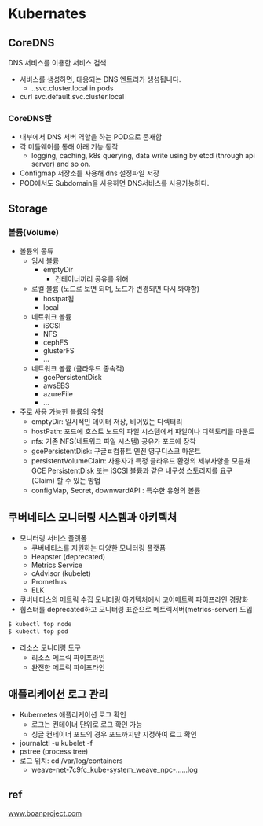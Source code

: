 # Kubernates


## CoreDNS

DNS 서비스를 이용한 서비스 검색

- 서비스를 생성하면, 대응되는 DNS 엔트리가 생성됩니다.
  - <Service-Name>.<Namespace-Name>.svc.cluster.local
in pods
- curl svc.default.svc.cluster.local

### CoreDNS란

- 내부에서 DNS 서버 역할을 하는 POD으로 존재함
- 각 미들웨어를 통해 아래 기능 동작
  - logging, caching, k8s querying, data write using by etcd (through api server) and so on.
- Configmap 저장소를 사용해 dns 설정파일 저장
- POD에서도 Subdomain을 사용하면 DNS서비스를 사용가능하다.

## Storage

### 볼륨(Volume)

- 볼륨의 종류
  - 임시 볼륨
    - emptyDir
      - 컨테이너끼리 공유를 위해
  - 로컬 볼륨 (노드로 보면 되며, 노드가 변경되면 다시 봐야함)
    - hostpat됨
    - local
  - 네트워크 볼륨
    - iSCSI
    - NFS
    - cephFS
    - glusterFS
    - ...
  - 네트워크 볼륨 (클라우드 종속적)
    - gcePersistentDisk
    - awsEBS
    - azureFile
    - ...
- 주로 사용 가능한 볼륨의 유형
  - emptyDir: 일시적인 데이터 저장, 비어있는 디렉터리
  - hostPath: 포드에 호스트 노드의 파일 시스템에서 파일이나 디렉토리를 마운트
  - nfs: 기존 NFS(네트워크 파일 시스템) 공유가 포드에 장착
  - gcePersistentDisk: 구글ㅍ컴퓨트 엔진 영구디스크 마운트
  - persistentVolumeClain: 사용자가 특정 클라우드 환경의 세부사항을 모른채 GCE PersistentDisk 또는 iSCSI 볼륨과 같은 내구성 스토리지를 요구(Claim) 할 수 있는 방법
  - configMap, Secret, downwardAPI : 특수한 유형의 볼륨

## 쿠버네티스 모니터링 시스템과 아키텍처

- 모니터링 서비스 플랫폼
  - 쿠버네티스를 지원하는 다양한 모니터링 플랫폼
  - Heapster (deprecated)
  - Metrics Service
  - cAdvisor (kubelet)
  - Promethus
  - ELK
​
- 쿠버네티스의 메트릭 수집 모니터링 아키텍처에서 코어메트릭 파이프라인 경량화
- 힙스터를 deprecated하고 모니터링 표준으로 메트릭서버(metrics-server) 도입
​
```bash
$ kubectl top node
$ kubectl top pod
```

- 리소스 모니터링 도구
  - 리소스 메트릭 파이프라인
  - 완전한 메트릭 파이프라인
​
## 애플리케이션 로그 관리

- Kubernetes 애플리케이션 로그 확인
  - 로그는 컨테이너 단위로 로그 확인 가능
  - 싱글 컨테이너 포드의 경우 포드까지만 지정하여 로그 확인
​
- journalctl -u kubelet -f
- pstree (process tree)
- 로그 위치: cd /var/log/containers
  - weave-net-7c9fc_kube-system_weave_npc-......log
​
​
​
​
​
​
​
​​
​
​


## ref
www.boanproject.com